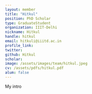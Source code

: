 ```yaml
---
layout: member
title: "Hitkul"
position: PhD Scholar
type: GraduateStudent
organization: IIIT-Delhi
nickname: Hitkul
handle: hitkul
email: hitkuli@iiitd.ac.in
profile_link: 
twitter:
github: Hitkul
scholar: 
image: /assets/images/team/hitkul.jpeg
cv: /assets/pdfs/hitkul.pdf
alum: false
---
```

My intro
